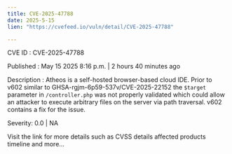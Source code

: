 ```yaml
---
title: CVE-2025-47788
date: 2025-5-15
lien: "https://cvefeed.io/vuln/detail/CVE-2025-47788"

---
```


CVE ID : CVE-2025-47788

Published :  May 15
2025
8:16 p.m. | 2 hours
40 minutes ago

Description : Atheos is a self-hosted browser-based cloud IDE. Prior to v602
similar to GHSA-rgjm-6p59-537v/CVE-2025-22152
the `$target` parameter in `/controller.php` was not properly validated
which could allow an attacker to execute arbitrary files on the server via path traversal. v602 contains a fix for the issue.

Severity: 0.0 | NA

Visit the link for more details
such as CVSS details
affected products
timeline
and more...
